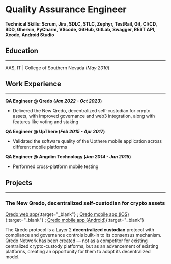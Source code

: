 # Quality Assurance Engineer

#### Technical Skills: Scrum, Jira, SDLC, STLC, Zephyr, TestRail, Git, CI/CD, BDD, Gherkin, PyCharm, VScode, GitHub, GitLab, Swagger, REST API, Xcode, Android Studio


## Education 

___
 
AAS, IT | College of Southern Nevada (_May 2010_)

## Work Experience

___
 
**QA Engineer @ Qredo (_Jan 2022 - Oct 2023_)**
-  Delivered the New Qredo, decentralized self-custodian for crypto assets, with improved governance and web3 integration, along with features like voting and staking

**QA Engineer @ UpThere (_Feb 2015 - Apr 2017_)**
- Validated the software quality of the Upthere mobile application across different mobile platforms

**QA Engineer @ Angdim Technology (_Jan 2014 - Jan 2015_)**
- Performed cross-platform mobile testing

## Projects

___
 
### The New Qredo, decentralized self-custodian for crypto assets
[Qredo web app](https://www.qredo.com/){:target="_blank"} ; [Qredo mobile app (iOS)](https://apps.apple.com/il/app/qredo-network-signing-app/id1515898075){:target="_blank"} ; [Qredo mobile app (Android)](https://play.google.com/store/apps/details?id=com.qredoapp&hl=en&gl=US){:target="_blank"}

The Qredo protocol is a Layer 2 **decentralized custodian** protocol with compliance and governance controls built-in to its consensus mechanism. Qredo Network has been created — not as a competitor for existing centralized crypto-custody platforms, but as an advancement of existing platforms, creating an opportunity for them to adopt its decentralized model.
